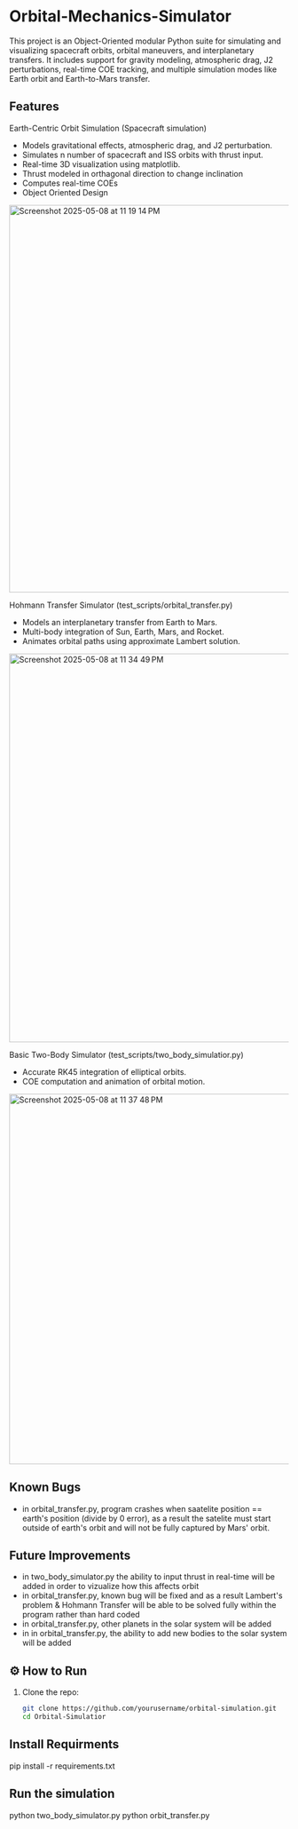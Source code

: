 # Orbital-Mechanics-Simulator
This project is an Object-Oriented modular Python suite for simulating and visualizing spacecraft orbits, orbital maneuvers, and interplanetary transfers. It includes support for gravity modeling, atmospheric drag, J2 perturbations, real-time COE tracking, and multiple simulation modes like Earth orbit and Earth-to-Mars transfer.

## Features

Earth-Centric Orbit Simulation (Spacecraft simulation)
- Models gravitational effects, atmospheric drag, and J2 perturbation.
- Simulates n number of spacecraft and ISS orbits with thrust input.
- Real-time 3D visualization using matplotlib.
- Thrust modeled in orthagonal direction to change inclination
- Computes real-time COEs
- Object Oriented Design

<img width="698" alt="Screenshot 2025-05-08 at 11 19 14 PM" src="https://github.com/user-attachments/assets/5928168a-b4c1-4675-889d-b326b46ca0be" />


Hohmann Transfer Simulator (test_scripts/orbital_transfer.py)
- Models an interplanetary transfer from Earth to Mars.
- Multi-body integration of Sun, Earth, Mars, and Rocket.
- Animates orbital paths using approximate Lambert solution.

<img width="700" alt="Screenshot 2025-05-08 at 11 34 49 PM" src="https://github.com/user-attachments/assets/a5d4223e-df14-4ae6-8d59-df4e6a8d5579" />


Basic Two-Body Simulator (test_scripts/two_body_simulatior.py)
- Accurate RK45 integration of elliptical orbits.
- COE computation and animation of orbital motion.

<img width="667" alt="Screenshot 2025-05-08 at 11 37 48 PM" src="https://github.com/user-attachments/assets/880d8096-2388-4982-b231-9dc2773a7531" />

## Known Bugs
  - in orbital_transfer.py, program crashes when saatelite position == earth's position (divide by 0 error), as a result the satelite must start outside of earth's orbit and will not be fully captured by Mars' orbit.

## Future Improvements 
- in two_body_simulator.py the ability to input thrust in real-time will be added in order to vizualize how this affects orbit
- in orbital_transfer.py, known bug will be fixed and as a result Lambert's problem & Hohmann Transfer will be able to be solved fully within the program rather than hard coded
- in orbital_transfer.py, other planets in the solar system will be added
- in in orbital_transfer.py, the ability to add new bodies to the solar system will be added

## ⚙️ How to Run

1. Clone the repo:
   ```bash
   git clone https://github.com/yourusername/orbital-simulation.git
   cd Orbital-Simulatior

## Install Requirments

pip install -r requirements.txt

## Run the simulation

python two_body_simulator.py
python orbit_transfer.py
